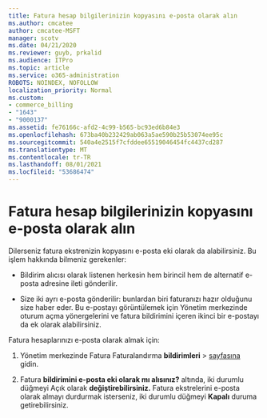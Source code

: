 ```yaml
---
title: Fatura hesap bilgilerinizin kopyasını e-posta olarak alın
ms.author: cmcatee
author: cmcatee-MSFT
manager: scotv
ms.date: 04/21/2020
ms.reviewer: guyb, prkalid
ms.audience: ITPro
ms.topic: article
ms.service: o365-administration
ROBOTS: NOINDEX, NOFOLLOW
localization_priority: Normal
ms.custom:
- commerce_billing
- "1643"
- "9000137"
ms.assetid: fe76166c-afd2-4c99-b565-bc93ed6b84e3
ms.openlocfilehash: 673ba40b232429ab063a5ae590b25b53074ee95c
ms.sourcegitcommit: 540a4e2515f7cfddee65519046454fc4437cd287
ms.translationtype: MT
ms.contentlocale: tr-TR
ms.lasthandoff: 08/01/2021
ms.locfileid: "53686474"
---
```

# <a name="receive-copy-of-your-billing-statement-in-email"></a>Fatura hesap bilgilerinizin kopyasını e-posta olarak alın

Dilerseniz fatura ekstrenizin kopyasını e-posta eki olarak da alabilirsiniz. Bu işlem hakkında bilmeniz gerekenler:
  
- Bildirim alıcısı olarak listenen herkesin hem birincil hem de alternatif e-posta adresine ileti gönderilir.

- Size iki ayrı e-posta gönderilir: bunlardan biri faturanızı hazır olduğunu size haber eder. Bu e-postayı görüntülemek için Yönetim merkezinde oturum açma yönergelerini ve fatura bildirimini içeren ikinci bir e-postayı da ek olarak alabilirsiniz.

Fatura hesaplarınızı e-posta olarak almak için:
  
1. Yönetim merkezinde Fatura Faturalandırma **bildirimleri** \> [sayfasına](https://go.microsoft.com/fwlink/p/?linkid=853212) gidin.

2. Fatura **bildirimini e-posta eki olarak mı alısınız?** altında, iki durumlu düğmeyi Açık olarak **değiştirebilirsiniz.** Fatura ekstrelerini e-posta olarak almayı durdurmak isterseniz, iki durumlu düğmeyi **Kapalı** duruma getirebilirsiniz.